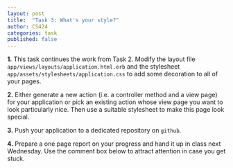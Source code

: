 ```yaml
---
layout: post
title:  "Task 3: What's your style?"
author: CS424
categories: task
published: false
---
```


**1.** This task continues the work from Task 2. 
Modify the layout file `app/views/layouts/application.html.erb`
and the stylesheet `app/assets/stylesheets/application.css`
to add some decoration to all of your pages.

**2.**
Either generate a new action
(i.e. a controller method and a view page) for 
your application or pick an existing action 
whose view page you want to look particularly
nice.  Then use a suitable stylesheet to 
make this page look special.

**3.** Push your application to a dedicated repository
on `github`.

**4.** Prepare a one page report on your progress
and hand it up in class next Wednesday.
Use the comment box below to attract attention
in case you get stuck.
